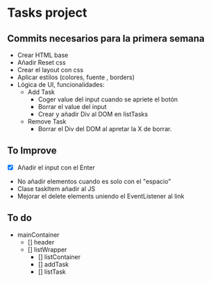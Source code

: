 # Tasks project

## Commits necesarios para la primera semana
- Crear HTML base
- Añadir Reset css
- Crear el layout con css
- Aplicar estilos (colores, fuente , borders)
- Lógica de UI, funcionalidades:
  -  Add Task
      - Coger value del input cuando se apriete el botón
      - Borrar el value del input
      - Crear y añadir Div al DOM en listTasks
  -  Remove Task
      - Borrar el Div del DOM al apretar la X de borrar.


## To Improve
- [x] Añadir el input con el Enter
- No añadir elementos cuando es solo con el "espacio"
- Clase taskItem añadir al JS
- Mejorar el delete elements uniendo el EventListener al link

## To do
- mainContainer
    - [] header
    - [] listWrapper
        - [] listContainer
        - [] addTask
        - [] listTask